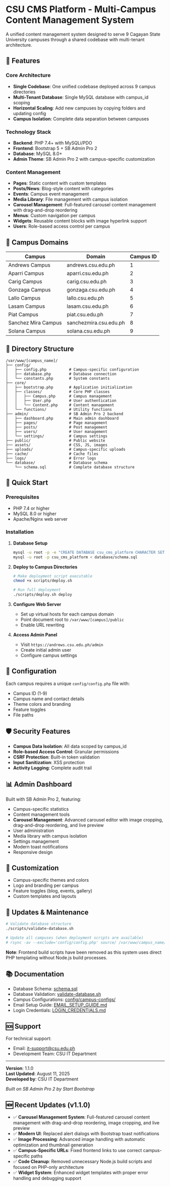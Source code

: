 # CSU CMS Platform - Multi-Campus Content Management System

A unified content management system designed to serve 9 Cagayan State University campuses through a shared codebase with multi-tenant architecture.

## 🌟 Features

### Core Architecture
- **Single Codebase**: One unified codebase deployed across 9 campus directories
- **Multi-Tenant Database**: Single MySQL database with campus_id scoping
- **Horizontal Scaling**: Add new campuses by copying folders and updating config
- **Campus Isolation**: Complete data separation between campuses

### Technology Stack
- **Backend**: PHP 7.4+ with MySQLi/PDO
- **Frontend**: Bootstrap 5 + SB Admin Pro 2
- **Database**: MySQL 8.0+
- **Admin Theme**: SB Admin Pro 2 with campus-specific customization

### Content Management
- **Pages**: Static content with custom templates
- **Posts/News**: Blog-style content with categories
- **Events**: Campus event management
- **Media Library**: File management with campus isolation
- **Carousel Management**: Full-featured carousel content management with drag-and-drop reordering
- **Menus**: Custom navigation per campus
- **Widgets**: Reusable content blocks with image hyperlink support
- **Users**: Role-based access control per campus

## 🏫 Campus Domains

| Campus | Domain | Campus ID |
|--------|--------|-----------|
| Andrews Campus | andrews.csu.edu.ph | 1 |
| Aparri Campus | aparri.csu.edu.ph | 2 |
| Carig Campus | carig.csu.edu.ph | 3 |
| Gonzaga Campus | gonzaga.csu.edu.ph | 4 |
| Lallo Campus | lallo.csu.edu.ph | 5 |
| Lasam Campus | lasam.csu.edu.ph | 6 |
| Piat Campus | piat.csu.edu.ph | 7 |
| Sanchez Mira Campus | sanchezmira.csu.edu.ph | 8 |
| Solana Campus | solana.csu.edu.ph | 9 |

## 📁 Directory Structure

```
/var/www/[campus_name]/
├── config/
│   ├── config.php          # Campus-specific configuration
│   ├── database.php        # Database connection
│   └── constants.php       # System constants
├── core/
│   ├── bootstrap.php       # Application initialization
│   ├── classes/            # Core PHP classes
│   │   ├── Campus.php      # Campus management
│   │   ├── User.php        # User authentication
│   │   └── Content.php     # Content management
│   └── functions/          # Utility functions
├── admin/                  # SB Admin Pro 2 backend
│   ├── dashboard.php       # Main admin dashboard
│   ├── pages/              # Page management
│   ├── posts/              # Post management
│   ├── users/              # User management
│   └── settings/           # Campus settings
├── public/                 # Public website
├── assets/                 # CSS, JS, images
├── uploads/                # Campus-specific uploads
├── cache/                  # Cache files
├── logs/                   # Error logs
└── database/               # Database schema
    └── schema.sql          # Complete database structure
```

## 🚀 Quick Start

### Prerequisites
- PHP 7.4 or higher
- MySQL 8.0 or higher
- Apache/Nginx web server

### Installation
1. **Database Setup**
   ```bash
   mysql -u root -p -e "CREATE DATABASE csu_cms_platform CHARACTER SET utf8mb4 COLLATE utf8mb4_unicode_ci;"
   mysql -u root -p csu_cms_platform < database/schema.sql
   ```

2. **Deploy to Campus Directories**
   ```bash
   # Make deployment script executable
   chmod +x scripts/deploy.sh
   
   # Run full deployment
   ./scripts/deploy.sh deploy
   ```

3. **Configure Web Server**
   - Set up virtual hosts for each campus domain
   - Point document root to `/var/www/[campus]/public`
   - Enable URL rewriting

4. **Access Admin Panel**
   - Visit `https://andrews.csu.edu.ph/admin`
   - Create initial admin user
   - Configure campus settings

## 🔧 Configuration

Each campus requires a unique `config/config.php` file with:
- Campus ID (1-9)
- Campus name and contact details
- Theme colors and branding
- Feature toggles
- File paths

## 🛡️ Security Features

- **Campus Data Isolation**: All data scoped by campus_id
- **Role-based Access Control**: Granular permissions
- **CSRF Protection**: Built-in token validation
- **Input Sanitization**: XSS protection
- **Activity Logging**: Complete audit trail

## 📊 Admin Dashboard

Built with SB Admin Pro 2, featuring:
- Campus-specific statistics
- Content management tools
- **Carousel Management**: Advanced carousel editor with image cropping, drag-and-drop reordering, and live preview
- User administration
- Media library with campus isolation
- Settings management
- Modern toast notifications
- Responsive design

## 🎨 Customization

- Campus-specific themes and colors
- Logo and branding per campus
- Feature toggles (blog, events, gallery)
- Custom templates and layouts

## 🔄 Updates & Maintenance

```bash
# Validate database structure
./scripts/validate-database.sh

# Update all campuses (when deployment scripts are available)
# rsync -av --exclude='config/config.php' source/ /var/www/campus_name/
```

**Note**: Frontend build scripts have been removed as this system uses direct PHP templating without Node.js build processes.

## 📚 Documentation

- Database Schema: [schema.sql](database/schema.sql)
- Database Validation: [validate-database.sh](scripts/validate-database.sh)
- Campus Configurations: [config/campus-configs/](config/campus-configs/)
- Email Setup Guide: [EMAIL_SETUP_GUIDE.md](EMAIL_SETUP_GUIDE.md)
- Login Credentials: [LOGIN_CREDENTIALS.md](LOGIN_CREDENTIALS.md)

## 🆘 Support

For technical support:
- Email: it-support@csu.edu.ph
- Development Team: CSU IT Department

---

**Version**: 1.1.0  
**Last Updated**: August 11, 2025  
**Developed by**: CSU IT Department

*Built on SB Admin Pro 2 by Start Bootstrap*

## 🆕 Recent Updates (v1.1.0)

- ✅ **Carousel Management System**: Full-featured carousel content management with drag-and-drop reordering, image cropping, and live preview
- ✅ **Modern UI**: Replaced alert dialogs with Bootstrap toast notifications
- ✅ **Image Processing**: Advanced image handling with automatic optimization and thumbnail generation
- ✅ **Campus-Specific URLs**: Fixed frontend links to use correct campus-specific paths
- ✅ **Code Cleanup**: Removed unnecessary Node.js build scripts and focused on PHP-only architecture
- ✅ **Widget System**: Enhanced widget templates with proper error handling and debugging support
